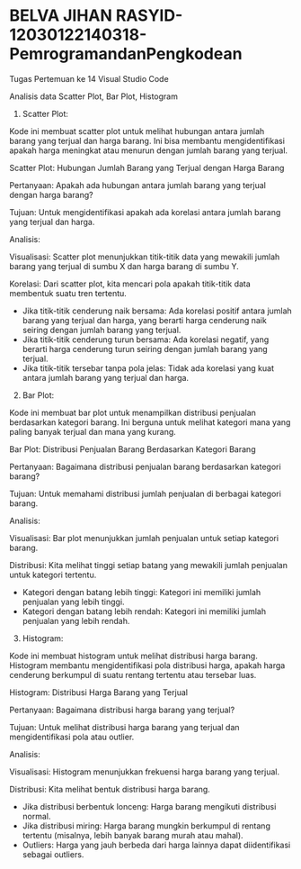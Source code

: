 # BELVA JIHAN RASYID-12030122140318-PemrogramandanPengkodean
 Tugas Pertemuan ke 14
 Visual Studio Code
 
Analisis data Scatter Plot, Bar Plot, Histogram
1. Scatter Plot:

Kode ini membuat scatter plot untuk melihat hubungan antara jumlah barang yang terjual dan harga barang. Ini bisa membantu mengidentifikasi apakah harga meningkat atau menurun dengan jumlah barang yang terjual.

Scatter Plot: 
Hubungan Jumlah Barang yang Terjual dengan Harga Barang

Pertanyaan: Apakah ada hubungan antara jumlah barang yang terjual dengan harga barang?

Tujuan: Untuk mengidentifikasi apakah ada korelasi antara jumlah barang yang terjual dan harga.

Analisis:

Visualisasi: Scatter plot menunjukkan titik-titik data yang mewakili jumlah barang yang terjual di sumbu X dan harga barang di sumbu Y.

Korelasi: Dari scatter plot, kita mencari pola apakah titik-titik data membentuk suatu tren tertentu.
- Jika titik-titik cenderung naik bersama: Ada korelasi positif antara jumlah barang yang terjual dan harga, yang berarti harga cenderung naik seiring dengan jumlah barang yang terjual.
- Jika titik-titik cenderung turun bersama: Ada korelasi negatif, yang berarti harga cenderung turun seiring dengan jumlah barang yang terjual.
- Jika titik-titik tersebar tanpa pola jelas: Tidak ada korelasi yang kuat antara jumlah barang yang terjual dan harga.

2. Bar Plot:

Kode ini membuat bar plot untuk menampilkan distribusi penjualan berdasarkan kategori barang. Ini berguna untuk melihat kategori mana yang paling banyak terjual dan mana yang kurang.

Bar Plot: Distribusi Penjualan Barang Berdasarkan Kategori Barang

Pertanyaan: Bagaimana distribusi penjualan barang berdasarkan kategori barang?

Tujuan: Untuk memahami distribusi jumlah penjualan di berbagai kategori barang.

Analisis:

Visualisasi: Bar plot menunjukkan jumlah penjualan untuk setiap kategori barang.

Distribusi: Kita melihat tinggi setiap batang yang mewakili jumlah penjualan untuk kategori tertentu.
- Kategori dengan batang lebih tinggi: Kategori ini memiliki jumlah penjualan yang lebih tinggi.
- Kategori dengan batang lebih rendah: Kategori ini memiliki jumlah penjualan yang lebih rendah.


3. Histogram:

Kode ini membuat histogram untuk melihat distribusi harga barang. Histogram membantu mengidentifikasi pola distribusi harga, apakah harga cenderung berkumpul di suatu rentang tertentu atau tersebar luas.

Histogram: Distribusi Harga Barang yang Terjual

Pertanyaan: Bagaimana distribusi harga barang yang terjual?

Tujuan: Untuk melihat distribusi harga barang yang terjual dan mengidentifikasi pola atau outlier.

Analisis:

Visualisasi: Histogram menunjukkan frekuensi harga barang yang terjual.

Distribusi: Kita melihat bentuk distribusi harga barang.
- Jika distribusi berbentuk lonceng: Harga barang mengikuti distribusi normal.
- Jika distribusi miring: Harga barang mungkin berkumpul di rentang tertentu (misalnya, lebih banyak barang murah atau mahal).
- Outliers: Harga yang jauh berbeda dari harga lainnya dapat diidentifikasi sebagai outliers.
